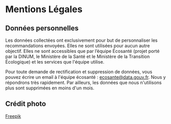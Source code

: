 # Mentions Légales

## Données personnelles

Les données collectées ont exclusivement pour but de personnaliser les recommandations envoyées. Elles ne sont utilisées pour aucun autre objectif. Elles ne sont accessibles que par l’équipe Écosanté (projet porté par la DINUM, le Ministère de la Santé et le Ministère de la Transition Écologique) et les services que l'équipe utilise.

Pour toute demande de rectification et suppression de données, vous pouvez écrire un email à l'équipe écosanté : ecosante@data.gouv.fr. Nous y répondrons très rapidement. Par ailleurs, les données que nous n'utilisons plus sont supprimées en moins d'un mois.

## Crédit photo

[Freepik](https://freepik.com)
